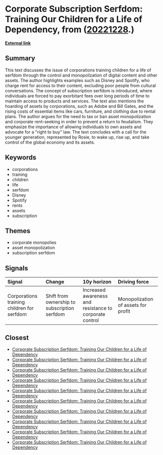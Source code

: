 # __Corporate Subscription Serfdom: Training Our Children for a Life of Dependency__, from ([20221228](https://kghosh.substack.com/p/20221228).)

__[External link](https://survivingtomorrow.org/corporations-are-training-our-children-for-a-life-of-serfdom-548f355d0d03)__



## Summary

This text discusses the issue of corporations training children for a life of serfdom through the control and monopolization of digital content and other assets. The author highlights examples such as Disney and Spotify, who charge rent for access to their content, excluding poor people from cultural conversations. The concept of subscription serfdom is introduced, where individuals are forced to pay exorbitant fees over long periods of time to maintain access to products and services. The text also mentions the hoarding of assets by corporations, such as Adobe and Bill Gates, and the rising costs of essential items like cars, furniture, and clothing due to rental plans. The author argues for the need to tax or ban asset monopolization and corporate rent-seeking in order to prevent a return to feudalism. They emphasize the importance of allowing individuals to own assets and advocate for a "right to buy" law. The text concludes with a call for the younger generation, represented by Rosie, to wake up, rise up, and take control of the global economy and its assets.

## Keywords

* corporations
* training
* children
* life
* serfdom
* Disney
* Spotify
* rents
* assets
* subscription

## Themes

* corporate monopolies
* asset monopolization
* subscription serfdom

## Signals

| Signal                                     | Change                                       | 10y horizon                                             | Driving force                       |
|:-------------------------------------------|:---------------------------------------------|:--------------------------------------------------------|:------------------------------------|
| Corporations training children for serfdom | Shift from ownership to subscription serfdom | Increased awareness and resistance to corporate control | Monopolization of assets for profit |

## Closest

* [Corporate Subscription Serfdom: Training Our Children for a Life of Dependency](6bccf38c9e97c992a3f5861fc6297380)
* [Corporate Subscription Serfdom: Training Our Children for a Life of Dependency](6bccf38c9e97c992a3f5861fc6297380)
* [Corporate Subscription Serfdom: Training Our Children for a Life of Dependency](6bccf38c9e97c992a3f5861fc6297380)
* [Corporate Subscription Serfdom: Training Our Children for a Life of Dependency](6bccf38c9e97c992a3f5861fc6297380)
* [Corporate Subscription Serfdom: Training Our Children for a Life of Dependency](6bccf38c9e97c992a3f5861fc6297380)
* [Corporate Subscription Serfdom: Training Our Children for a Life of Dependency](6bccf38c9e97c992a3f5861fc6297380)
* [Corporate Subscription Serfdom: Training Our Children for a Life of Dependency](6bccf38c9e97c992a3f5861fc6297380)
* [Corporate Subscription Serfdom: Training Our Children for a Life of Dependency](6bccf38c9e97c992a3f5861fc6297380)
* [Corporate Subscription Serfdom: Training Our Children for a Life of Dependency](6bccf38c9e97c992a3f5861fc6297380)
* [Corporate Subscription Serfdom: Training Our Children for a Life of Dependency](6bccf38c9e97c992a3f5861fc6297380)